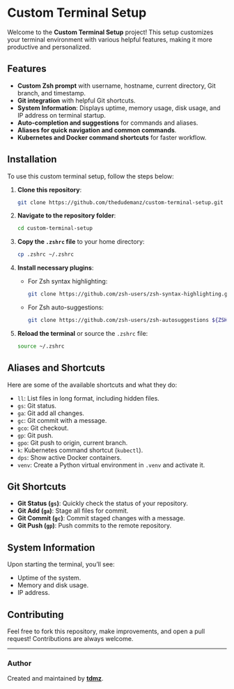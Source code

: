 # Custom Terminal Setup

Welcome to the **Custom Terminal Setup** project! This setup customizes your terminal environment with various helpful features, making it more productive and personalized.

## Features

- **Custom Zsh prompt** with username, hostname, current directory, Git branch, and timestamp.
- **Git integration** with helpful Git shortcuts.
- **System Information**: Displays uptime, memory usage, disk usage, and IP address on terminal startup.
- **Auto-completion and suggestions** for commands and aliases.
- **Aliases for quick navigation and common commands**.
- **Kubernetes and Docker command shortcuts** for faster workflow.
  
## Installation

To use this custom terminal setup, follow the steps below:

1. **Clone this repository**:
    ```bash
    git clone https://github.com/thedudemanz/custom-terminal-setup.git
    ```

2. **Navigate to the repository folder**:
    ```bash
    cd custom-terminal-setup
    ```

3. **Copy the `.zshrc` file** to your home directory:
    ```bash
    cp .zshrc ~/.zshrc
    ```

4. **Install necessary plugins**:
    - For Zsh syntax highlighting:
      ```bash
      git clone https://github.com/zsh-users/zsh-syntax-highlighting.git ${ZSH_CUSTOM:-~/.oh-my-zsh/custom}/plugins/zsh-syntax-highlighting
      ```
    - For Zsh auto-suggestions:
      ```bash
      git clone https://github.com/zsh-users/zsh-autosuggestions ${ZSH_CUSTOM:-~/.oh-my-zsh/custom}/plugins/zsh-autosuggestions
      ```

5. **Reload the terminal** or source the `.zshrc` file:
    ```bash
    source ~/.zshrc
    ```

## Aliases and Shortcuts

Here are some of the available shortcuts and what they do:

- `ll`: List files in long format, including hidden files.
- `gs`: Git status.
- `ga`: Git add all changes.
- `gc`: Git commit with a message.
- `gco`: Git checkout.
- `gp`: Git push.
- `gpo`: Git push to origin, current branch.
- `k`: Kubernetes command shortcut (`kubectl`).
- `dps`: Show active Docker containers.
- `venv`: Create a Python virtual environment in `.venv` and activate it.

## Git Shortcuts

- **Git Status (`gs`)**: Quickly check the status of your repository.
- **Git Add (`ga`)**: Stage all files for commit.
- **Git Commit (`gc`)**: Commit staged changes with a message.
- **Git Push (`gp`)**: Push commits to the remote repository.

## System Information

Upon starting the terminal, you’ll see:

- Uptime of the system.
- Memory and disk usage.
- IP address.

## Contributing

Feel free to fork this repository, make improvements, and open a pull request! Contributions are always welcome.

---

### Author

Created and maintained by **[tdmz](https://github.com/thedudemanz)**.
